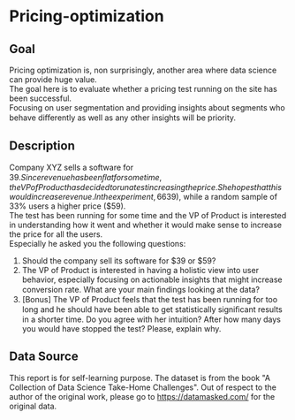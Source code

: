 # Pricing-optimization
## Goal
Pricing optimization is, non surprisingly, another area where data science can provide huge value. <br>
The goal here is to evaluate whether a pricing test running on the site has been successful. <br>
Focusing on user segmentation and providing insights about segments who behave diﬀerently as well as any other insights will be priority.

## Description
Company XYZ sells a software for $39. Since revenue has been ﬂat for some time, the VP of Product has decided to run a test increasing the price. She hopes that this would increase revenue. In the experiment, 66% of the users have seen the old price ($39), while a random sample of 33% users a higher price ($59). <br>
The test has been running for some time and the VP of Product is interested in understanding how it went and whether it would make sense to increase the price for all the users.  <br>
Especially he asked you the following questions:  <br>
1. Should the company sell its software for $39 or $59?  <br>
2. The VP of Product is interested in having a holistic view into user behavior, especially focusing on actionable insights that might increase conversion rate. What are your main ﬁndings looking at the data?  <br>
3. [Bonus] The VP of Product feels that the test has been running for too long and he should have been able to get statistically signiﬁcant results in a shorter time. Do you agree with her intuition? After how many days you would have stopped the test? Please, explain why.

## Data Source
This report is for self-learning purpose. The dataset is from the book "A Collection of Data Science Take-Home Challenges". Out of respect to the author of the original work, please go to https://datamasked.com/ for the original data.
